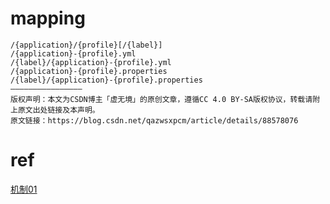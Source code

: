 # mapping
```
/{application}/{profile}[/{label}]
/{application}-{profile}.yml
/{label}/{application}-{profile}.yml
/{application}-{profile}.properties
/{label}/{application}-{profile}.properties
————————————————
版权声明：本文为CSDN博主「虚无境」的原创文章，遵循CC 4.0 BY-SA版权协议，转载请附上原文出处链接及本声明。
原文链接：https://blog.csdn.net/qazwsxpcm/article/details/88578076
```

# ref
[机制01](https://blog.csdn.net/wtdm_160604/article/details/83720391)